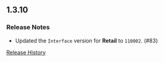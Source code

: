 ## 1.3.10

### Release Notes

- Updated the `Interface` version for **Retail** to `110002`. (#83)

[Release History](https://github.com/SFX-WoW/AceGUI-3.0_SFX-Widgets/wiki/History)

